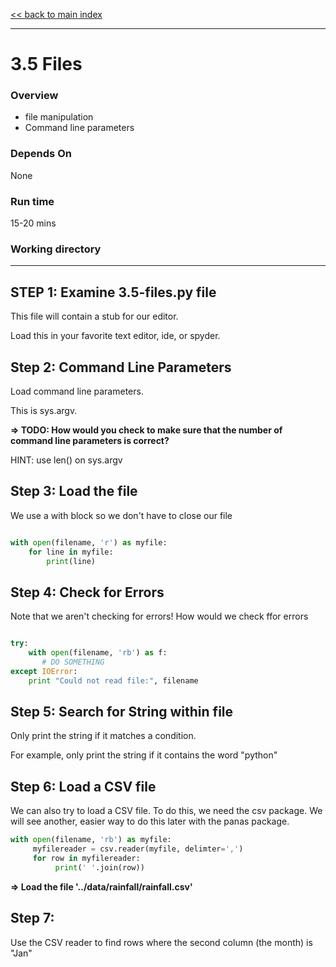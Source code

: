 [<< back to main index](../README.md)

---

3.5 Files
===========
### Overview
- file manipulation
- Command line parameters

### Depends On
None

### Run time
15-20 mins

### Working directory

---

## STEP 1: Examine 3.5-files.py file

This file will contain a stub for our editor.

Load this in your favorite text editor, ide, or spyder.

## Step 2: Command Line Parameters

Load command line parameters.

This is sys.argv.

**=> TODO: How would you check to make sure that the number of command line parameters is correct?**

HINT: use len() on sys.argv

## Step 3: Load the file

We use a with block so we don't have to close our file


```python

with open(filename, 'r') as myfile:
    for line in myfile:
        print(line)
```

## Step 4: Check for Errors

Note that we aren't checking for errors!  How would we check ffor errors

```python

try:
    with open(filename, 'rb') as f:
       # DO SOMETHING
except IOError:
    print "Could not read file:", filename
```

## Step 5: Search for String within file

Only print the string if it matches a condition.

For example, only print the string if it contains the word "python"


## Step 6: Load a CSV file

We can also try to load a CSV file. To do this, we need the csv package. 
We will see another, easier way to do this later with the panas package.

```python
with open(filename, 'rb') as myfile:
     myfilereader = csv.reader(myfile, delimter=',')
     for row in myfilereader:
          print(' '.join(row))
```

**=> Load the file '../data/rainfall/rainfall.csv'**

## Step 7: 

Use the CSV reader to find rows where the second column (the month) is "Jan"

